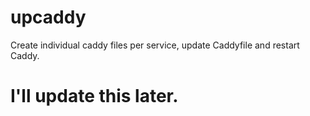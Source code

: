 # upcaddy
Create individual caddy files per service, update Caddyfile and restart Caddy.


# I'll update this later.
